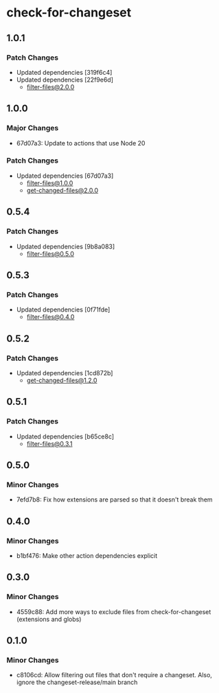 # check-for-changeset

## 1.0.1

### Patch Changes

-   Updated dependencies [319f6c4]
-   Updated dependencies [22f9e6d]
    -   filter-files@2.0.0

## 1.0.0

### Major Changes

-   67d07a3: Update to actions that use Node 20

### Patch Changes

-   Updated dependencies [67d07a3]
    -   filter-files@1.0.0
    -   get-changed-files@2.0.0

## 0.5.4

### Patch Changes

-   Updated dependencies [9b8a083]
    -   filter-files@0.5.0

## 0.5.3

### Patch Changes

-   Updated dependencies [0f71fde]
    -   filter-files@0.4.0

## 0.5.2

### Patch Changes

-   Updated dependencies [1cd872b]
    -   get-changed-files@1.2.0

## 0.5.1

### Patch Changes

-   Updated dependencies [b65ce8c]
    -   filter-files@0.3.1

## 0.5.0

### Minor Changes

-   7efd7b8: Fix how extensions are parsed so that it doesn't break them

## 0.4.0

### Minor Changes

-   b1bf476: Make other action dependencies explicit

## 0.3.0

### Minor Changes

-   4559c88: Add more ways to exclude files from check-for-changeset (extensions and globs)

## 0.1.0

### Minor Changes

-   c8106cd: Allow filtering out files that don't require a changeset. Also, ignore the changeset-release/main branch
